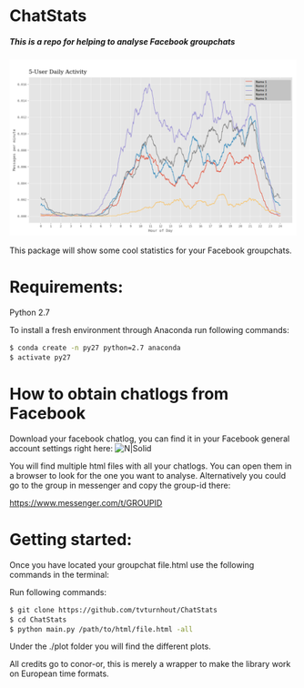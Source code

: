 # ChatStats

##### This is a repo for helping to analyse Facebook groupchats

![](https://github.com/tvturnhout/chatstats/blob/master/examples/example1.png)


This package will show some cool statistics for your Facebook groupchats.

# Requirements:

Python 2.7

To install a fresh environment through Anaconda run following commands:
```sh
$ conda create -n py27 python=2.7 anaconda
$ activate py27
```
# How to obtain chatlogs from Facebook

Download your facebook chatlog, you can find it in your Facebook general account settings right here:
![N|Solid](https://i.imgur.com/LrVWagZ.png)


You will find multiple html files with all your chatlogs. You can open them in a browser to look for the one you want to analyse.
Alternatively you could go to the group in messenger and copy the group-id there:

https://www.messenger.com/t/GROUPID

# Getting started:

Once you have located your groupchat file.html use the following commands in the terminal:

Run following commands:
```sh
$ git clone https://github.com/tvturnhout/ChatStats
$ cd ChatStats
$ python main.py /path/to/html/file.html -all

```
Under the ./plot folder you will find the different plots.

All credits go to conor-or, this is merely a wrapper to make the library work on European time formats.

